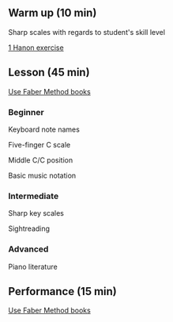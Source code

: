 ## Warm up (10 min)

Sharp scales with regards to student's skill level

[1 Hanon exercise](https://www.amazon.com/Hanon-Virtuoso-Exercises-Complete-Schirmers/dp/0793525446/ref=sr_1_1?crid=3UWPLK0XEUR9R&keywords=hanon+the+virtuoso+pianist+in+60+exercises&qid=1669151751&sprefix=hanon%2Caps%2C296&sr=8-1)

## Lesson (45 min)

[Use Faber Method books](https://www.amazon.com/Primer-Level-Lesson-Piano-Adventures/dp/1616770759/ref=sr_1_1?crid=2ZJD85CH0TECH&keywords=faber+piano+adventures+primer+level&qid=1669151336&sprefix=faber+piano+adventures+pri%2Caps%2C245&sr=8-1)

### Beginner

Keyboard note names

Five-finger C scale

Middle C/C position

Basic music notation

### Intermediate

Sharp key scales

Sightreading

### Advanced

Piano literature

## Performance (15 min)

[Use Faber Method books](https://www.amazon.com/Primer-Level-Lesson-Piano-Adventures/dp/1616770759/ref=sr_1_1?crid=2ZJD85CH0TECH&keywords=faber+piano+adventures+primer+level&qid=1669151336&sprefix=faber+piano+adventures+pri%2Caps%2C245&sr=8-1)

